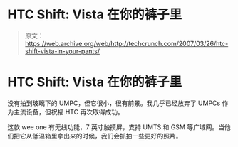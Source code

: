 # HTC Shift: Vista 在你的裤子里

> 原文：<https://web.archive.org/web/http://techcrunch.com/2007/03/26/htc-shift-vista-in-your-pants/>

# HTC Shift: Vista 在你的裤子里

没有拍到玻璃下的 UMPC，但它很小，很有前景。我几乎已经放弃了 UMPCs 作为主流设备，但祝福 HTC 再次取得成功。

这款 wee one 有无线功能，7 英寸触摸屏，支持 UMTS 和 GSM 等广域网。当他们把它从低温箱里拿出来的时候，我们会抓拍一些更好的照片。